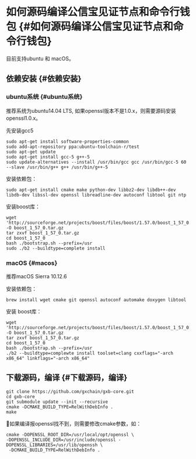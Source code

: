 # 如何源码编译公信宝见证节点和命令行钱包 {#如何源码编译公信宝见证节点和命令行钱包}

目前支持ubuntu 和 macOS。

## 依赖安装 {#依赖安装}

### ubuntu系统 {#ubuntu系统}

推荐系统为ubuntu14.04 LTS, 如果openssl版本不是1.0.x，则需要源码安装openssl1.0.x。

先安装gcc5

```
sudo apt-get install software-properties-common
sudo add-apt-repository ppa:ubuntu-toolchain-r/test
sudo apt-get update
sudo apt-get install gcc-5 g++-5
sudo update-alternatives --install /usr/bin/gcc gcc /usr/bin/gcc-5 60 --slave /usr/bin/g++ g++ /usr/bin/g++-5

```

安装依赖包：

```
sudo apt-get install cmake make python-dev libbz2-dev libdb++-dev libdb-dev libssl-dev openssl libreadline-dev autoconf libtool git ntp

```

安装boost库：

```
wget 'http://sourceforge.net/projects/boost/files/boost/1.57.0/boost_1_57_0.tar.gz' -O boost_1_57_0.tar.gz
tar zxvf boost_1_57_0.tar.gz
cd boost_1_57_0
bash ./bootstrap.sh --prefix=/usr
sudo ./b2 --buildtype=complete install

```

### macOS {#macos}

推荐macOS Sierra 10.12.6

安装依赖包：

```
brew install wget cmake git openssl autoconf automake doxygen libtool
```

安装 boost库：

```
wget 'http://sourceforge.net/projects/boost/files/boost/1.57.0/boost_1_57_0.tar.gz' -O boost_1_57_0.tar.gz
tar zxvf boost_1_57_0.tar.gz
cd boost_1_57_0
bash ./bootstrap.sh --prefix=/usr
./b2 --buildtype=complewte install toolset=clang cxxflags="-arch x86_64" linkflags="-arch x86_64"

```

## 下载源码，编译 {#下载源码，编译}

```
git clone https://github.com/gxchain/gxb-core.git
cd gxb-core
git submodule update --init --recursive
cmake -DCMAKE_BUILD_TYPE=RelWithDebInfo .
make

```

如果编译报openssl找不到，则需要修改cmake参数，如：

```
cmake -DOPENSSL_ROOT_DIR=/usr/local/opt/openssl \
-DOPENSSL_INCLUDE_DIR=/usr/include/openssl -DOPENSSL_LIBRARIES=/usr/lib/openssh \
 -DCMAKE_BUILD_TYPE=RelWithDebInfo .
```



